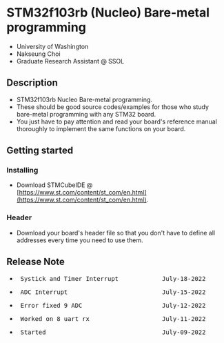 # STM32f103rb (Nucleo) Bare-metal programming
- University of Washington
- Nakseung Choi
- Graduate Research Assistant @ SSOL

## Description
- STM32f103rb Nucleo Bare-metal programming.
- These should be good source codes/examples for those who study bare-metal programming with any STM32 board.
- You just have to pay attention and read your board's reference manual thoroughly to implement the same functions on your board.

## Getting started

### Installing
- Download STMCubeIDE @ [https://www.st.com/content/st_com/en.html](https://www.st.com/content/st_com/en.html).
### Header
- Download your board's header file so that you don't have to define all addresses every time you need to use them.

## Release Note
- <pre> Systick and Timer Interrupt            July-18-2022</pre>
- <pre> ADC Interrupt                          July-15-2022</pre> 
- <pre> Error fixed 9_ADC                      July-12-2022</pre>
- <pre> Worked on 8_uart_rx                    July-11-2022</pre>
- <pre> Started                                July-09-2022</pre>
